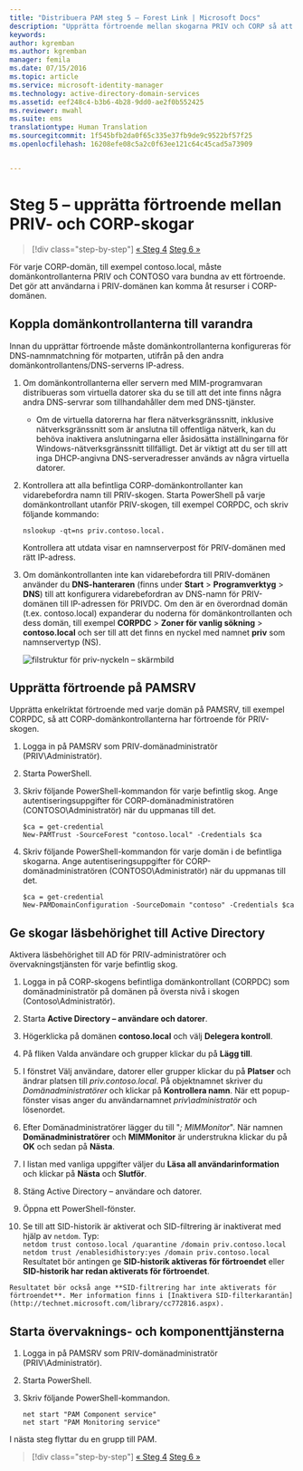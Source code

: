 ```yaml
---
title: "Distribuera PAM steg 5 – Forest Link | Microsoft Docs"
description: "Upprätta förtroende mellan skogarna PRIV och CORP så att privilegierade användare i PRIV fortfarande kan komma åt resurser i CORP."
keywords: 
author: kgremban
ms.author: kgremban
manager: femila
ms.date: 07/15/2016
ms.topic: article
ms.service: microsoft-identity-manager
ms.technology: active-directory-domain-services
ms.assetid: eef248c4-b3b6-4b28-9dd0-ae2f0b552425
ms.reviewer: mwahl
ms.suite: ems
translationtype: Human Translation
ms.sourcegitcommit: 1f545bfb2da0f65c335e37fb9de9c9522bf57f25
ms.openlocfilehash: 16208efe08c5a2c0f63ee121c64c45cad5a73909


---
```


# <a name="step-5-establish-trust-between-priv-and-corp-forests"></a>Steg 5 – upprätta förtroende mellan PRIV- och CORP-skogar

>[!div class="step-by-step"]
[« Steg 4](step-4-install-mim-components-on-pam-server.md)
[Steg 6 »](step-6-transition-group-to-pam.md)


För varje CORP-domän, till exempel contoso.local, måste domänkontrollanterna PRIV och CONTOSO vara bundna av ett förtroende. Det gör att användarna i PRIV-domänen kan komma åt resurser i CORP-domänen.

## <a name="connect-each-domain-controller-to-its-counterpart"></a>Koppla domänkontrollanterna till varandra

Innan du upprättar förtroende måste domänkontrollanterna konfigureras för DNS-namnmatchning för motparten, utifrån på den andra domänkontrollantens/DNS-serverns IP-adress.

1.  Om domänkontrollanterna eller servern med MIM-programvaran distribueras som virtuella datorer ska du se till att det inte finns några andra DNS-servrar som tillhandahåller dem med DNS-tjänster.
    - Om de virtuella datorerna har flera nätverksgränssnitt, inklusive nätverksgränssnitt som är anslutna till offentliga nätverk, kan du behöva inaktivera anslutningarna eller åsidosätta inställningarna för Windows-nätverksgränssnitt tillfälligt. Det är viktigt att du ser till att inga DHCP-angivna DNS-serveradresser används av några virtuella datorer.

2.  Kontrollera att alla befintliga CORP-domänkontrollanter kan vidarebefordra namn till PRIV-skogen. Starta PowerShell på varje domänkontrollant utanför PRIV-skogen, till exempel CORPDC, och skriv följande kommando:

    ```
    nslookup -qt=ns priv.contoso.local.
    ```
    Kontrollera att utdata visar en namnserverpost för PRIV-domänen med rätt IP-adress.

3.  Om domänkontrollanten inte kan vidarebefordra till PRIV-domänen använder du **DNS-hanteraren** (finns under **Start** > **Programverktyg** > **DNS**) till att konfigurera vidarebefordran av DNS-namn för PRIV-domänen till IP-adressen för PRIVDC. Om den är en överordnad domän (t.ex. contoso.local) expanderar du noderna för domänkontrollanten och dess domän, till exempel **CORPDC** > **Zoner för vanlig sökning** > **contoso.local** och ser till att det finns en nyckel med namnet **priv** som namnservertyp (NS).

    ![filstruktur för priv-nyckeln – skärmbild](./media/PAM_GS_DNS_Manager.png)

## <a name="establish-trust-on-pamsrv"></a>Upprätta förtroende på PAMSRV

Upprätta enkelriktat förtroende med varje domän på PAMSRV, till exempel CORPDC, så att CORP-domänkontrollanterna har förtroende för PRIV-skogen.

1. Logga in på PAMSRV som PRIV-domänadministratör (PRIV\Administratör).

2.  Starta PowerShell.

3.  Skriv följande PowerShell-kommandon för varje befintlig skog. Ange autentiseringsuppgifter för CORP-domänadministratören (CONTOSO\Administratör) när du uppmanas till det.

    ```
    $ca = get-credential
    New-PAMTrust -SourceForest "contoso.local" -Credentials $ca
    ```

4.  Skriv följande PowerShell-kommandon för varje domän i de befintliga skogarna. Ange autentiseringsuppgifter för CORP-domänadministratören (CONTOSO\Administratör) när du uppmanas till det.

    ```
    $ca = get-credential
    New-PAMDomainConfiguration -SourceDomain "contoso" -Credentials $ca
    ```

## <a name="give-forests-read-access-to-active-directory"></a>Ge skogar läsbehörighet till Active Directory

Aktivera läsbehörighet till AD för PRIV-administratörer och övervakningstjänsten för varje befintlig skog.

1.  Logga in på CORP-skogens befintliga domänkontrollant (CORPDC) som domänadministratör på domänen på översta nivå i skogen (Contoso\Administratör).  
2.  Starta **Active Directory – användare och datorer**.  
3.  Högerklicka på domänen **contoso.local** och välj **Delegera kontroll**.  
4.  På fliken Valda användare och grupper klickar du på **Lägg till**.  
5.  I fönstret Välj användare, datorer eller grupper klickar du på **Platser** och ändrar platsen till *priv.contoso.local*.  På objektnamnet skriver du *Domänadministratörer* och klickar på **Kontrollera namn**. När ett popup-fönster visas anger du användarnamnet *priv\administratör* och lösenordet.  
6.  Efter Domänadministratörer lägger du till "*; MIMMonitor*". När namnen **Domänadministratörer** och **MIMMonitor** är understrukna klickar du på **OK** och sedan på **Nästa**.  
7.  I listan med vanliga uppgifter väljer du **Läsa all användarinformation** och klickar på **Nästa** och **Slutför**.  
8.  Stäng Active Directory – användare och datorer.

9.  Öppna ett PowerShell-fönster.  
10.  Se till att SID-historik är aktiverat och SID-filtrering är inaktiverat med hjälp av `netdom`. Typ:  
    ```
    netdom trust contoso.local /quarantine /domain priv.contoso.local
    netdom trust /enablesidhistory:yes /domain priv.contoso.local
    ```
    Resultatet bör antingen ge **SID-historik aktiveras för förtroendet** eller **SID-historik har redan aktiverats för förtroendet**.

    Resultatet bör också ange **SID-filtrering har inte aktiverats för förtroendet**. Mer information finns i [Inaktivera SID-filterkarantän](http://technet.microsoft.com/library/cc772816.aspx).

## <a name="start-the-monitoring-and-component-services"></a>Starta övervaknings- och komponenttjänsterna

1.  Logga in på PAMSRV som PRIV-domänadministratör (PRIV\Administratör).

2.  Starta PowerShell.

3.  Skriv följande PowerShell-kommandon.

    ```
    net start "PAM Component service"
    net start "PAM Monitoring service"
    ```

I nästa steg flyttar du en grupp till PAM.

>[!div class="step-by-step"]
[« Steg 4](step-4-install-mim-components-on-pam-server.md)
[Steg 6 »](step-6-transition-group-to-pam.md)



<!--HONumber=Nov16_HO2-->


